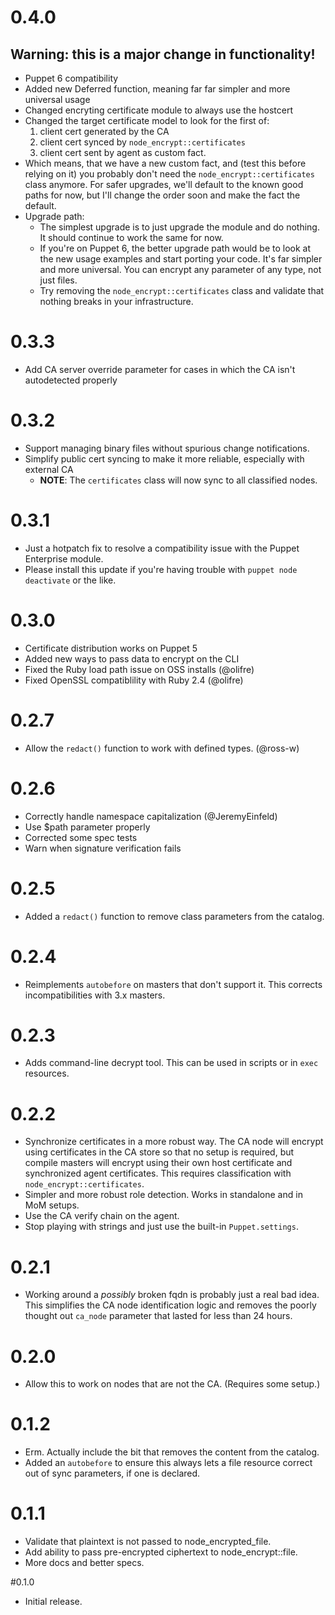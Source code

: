 # 0.4.0
## Warning: this is a major change in functionality!

* Puppet 6 compatibility
* Added new Deferred function, meaning far far simpler and more universal usage
* Changed encryting certificate module to always use the hostcert
* Changed the target certificate model to look for the first of:
    1. client cert generated by the CA
    1. client cert synced by `node_encrypt::certificates`
    1. client cert sent by agent as custom fact.
* Which means, that we have a new custom fact, and (test this before relying on it)
  you probably don't need the `node_encrypt::certificates` class anymore. For safer
  upgrades, we'll default to the known good paths for now, but I'll change the order
  soon and make the fact the default.
* Upgrade path:
    * The simplest upgrade is to just upgrade the module and do nothing. It should
      continue to work the same for now.
    * If you're on Puppet 6, the better upgrade path would be to look at the new
      usage examples and start porting your code. It's far simpler and more universal.
      You can encrypt any parameter of any type, not just files.
    * Try removing the `node_encrypt::certificates` class and validate that nothing
      breaks in your infrastructure.


# 0.3.3

* Add CA server override parameter for cases in which the CA isn't autodetected properly


# 0.3.2

* Support managing binary files without spurious change notifications.
* Simplify public cert syncing to make it more reliable, especially with external CA
    * **NOTE**: The `certificates` class will now sync to all classified nodes.

# 0.3.1

* Just a hotpatch fix to resolve a compatibility issue with the Puppet Enterprise module.
* Please install this update if you're having trouble with `puppet node deactivate` or the like.

# 0.3.0

* Certificate distribution works on Puppet 5
* Added new ways to pass data to encrypt on the CLI
* Fixed the Ruby load path issue on OSS installs (@olifre)
* Fixed OpenSSL compatiblility with Ruby 2.4 (@olifre)

# 0.2.7

* Allow the `redact()` function to work with defined types. (@ross-w)

# 0.2.6

* Correctly handle namespace capitalization (@JeremyEinfeld)
* Use $path parameter properly
* Corrected some spec tests
* Warn when signature verification fails

# 0.2.5

* Added a `redact()` function to remove class parameters from the catalog.

# 0.2.4

* Reimplements `autobefore` on masters that don't support it. This corrects
  incompatibilities with 3.x masters.

# 0.2.3

* Adds command-line decrypt tool. This can be used in scripts or in `exec`
  resources.

# 0.2.2

* Synchronize certificates in a more robust way. The CA node will encrypt
  using certificates in the CA store so that no setup is required, but compile
  masters will encrypt using their own host certificate and synchronized agent
  certificates. This requires classification with `node_encrypt::certificates`.
* Simpler and more robust role detection. Works in standalone and in MoM setups.
* Use the CA verify chain on the agent.
* Stop playing with strings and just use the built-in `Puppet.settings`.

# 0.2.1

* Working around a *possibly* broken fqdn is probably just a real bad idea.
  This simplifies the CA node identification logic and removes the poorly
  thought out `ca_node` parameter that lasted for less than 24 hours.

# 0.2.0

* Allow this to work on nodes that are not the CA. (Requires some setup.)

# 0.1.2

* Erm. Actually include the bit that removes the content from the catalog.
* Added an `autobefore` to ensure this always lets a file resource correct
  out of sync parameters, if one is declared.

# 0.1.1

* Validate that plaintext is not passed to node_encrypted_file.
* Add ability to pass pre-encrypted ciphertext to node_encrypt::file.
* More docs and better specs.

#0.1.0

* Initial release.
